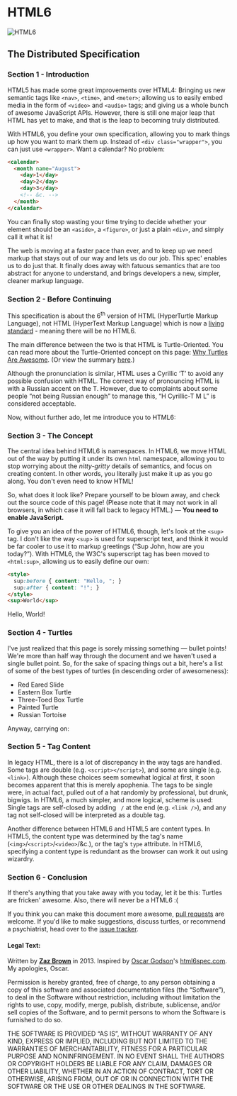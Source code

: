 # HTML6

![HTML6](/turtle.png)

## The Distributed Specification

### Section 1 - Introduction

HTML5 has made some great improvements over HTML4: Bringing us new semantic tags like `<nav>`, `<time>`, and `<meter>`; allowing us to easily embed media in the form of `<video>` and `<audio>` tags; and giving us a whole bunch of awesome JavaScript APIs. However, there is still one major leap that HTML has yet to make, and that is the leap to becoming truly distributed.

With  HTML6, you define your own specification, allowing you to mark things up how you want to mark them up. Instead of `<div class="wrapper">`, you can just use `<wrapper>`. Want a calendar? No problem:

```html
<calendar>
  <month name="August">
    <day>1</day>
    <day>2</day>
    <day>3</day>
    <!-- &c. -->
  </month>
</calendar>
```

You can finally stop wasting your time trying to decide whether your element should be an `<aside>`, a `<figure>`, or just a plain `<div>`, and simply call it what it is!

The web is moving at a faster pace than ever, and to keep up we need markup that stays out of our way and lets us do our job. This spec' enables us to do just that. It finally does away with fatuous semantics that are too abstract for anyone to understand, and brings developers a new, simpler, cleaner markup language.

### Section 2 - Before Continuing

This specification is about the 6<sup>th</sup> version of HТML (HyperTurtle Markup Language), not HTML (HyperText Markup Language) which is now a [living standard](http://html5doctor.com/html5-living-standard/) - meaning there will be no HTML6.

The main difference between the two is that HТML is Turtle-Oriented. You can read more about the Turtle-Oriented concept on this page: [Why Turtles Are Awesome](http://pinterest.com/ameliamcquiston/turtles-are-awesome/). (Or view the summary [here](http://cdn.attackofthecute.com/September-01-2011-22-24-51-piccwk6ga282138914530371.jpeg).)

Although the pronunciation is similar, HТML uses a Cyrillic &lsquo;Т&rsquo; to avoid any possible confusion with HTML. The correct way of pronouncing HТML is with a Russian accent on the Т. However, due to complaints about some people &ldquo;not being Russian enough&rdquo; to manage this, &ldquo;H Cyrillic-T M L&rdquo; is considered acceptable.

Now, without further ado, let me introduce you to  HTML6:

### Section 3 - The Concept

The central idea behind  HTML6 is namespaces. In  HTML6, we move HTML out of the way by putting it under its own `html` namespace, allowing you to stop worrying about the *nitty-gritty* details of semantics, and focus on creating content. In other words, you literally just make it up as you go along. You don't even need to know HTML!

So, what does it look like? Prepare yourself to be blown away, and check out the source code of this page! (Please note that it may not work in all browsers, in which case it will fall back to legacy HTML.)<noscript> &mdash; <strong>You need to enable JavaScript.</strong></noscript>

To give you an idea of the power of  HTML6, though, let's look at the `<sup>` tag. I don't like the way `<sup>` is used for superscript text, and think it would be far cooler to use it to markup greetings (&ldquo;Sup John, how are you today?&rdquo;). With  HTML6, the W3C's superscript tag has been moved to `<html:sup>`, allowing us to easily define our own:

```html
<style>
  sup:before { content: "Hello, "; }
  sup:after { content: "!"; }
</style>
<sup>World</sup>
```
Hello, World!

### Section 4 - Turtles

I've just realized that this page is sorely missing something &mdash; bullet points! We're more than half way through the document and we haven't used a single bullet point. So, for the sake of spacing things out a bit, here's a list of some of the best types of turtles (in descending order of awesomeness):

  *  Red Eared Slide
  *  Eastern Box Turtle
  *  Three-Toed Box Turtle
  *  Painted Turtle
  *  Russian Tortoise

Anyway, carrying on:

### Section 5 - Tag Content

In legacy HTML, there is a lot of discrepancy in the way tags are handled. Some tags are double (e.g. `<script></script>`), and some are single (e.g. `<link>`). Although these choices seem somewhat logical at first, it soon becomes apparent that this is merely apophenia. The tags to be single were, in actual fact, pulled out of a hat randomly by professional, but drunk, bigwigs. In  HTML6, a much simpler, and more logical, scheme is used: Single tags are self-closed by adding ` /` at the end (e.g. `<link />`), and any tag not self-closed will be interpreted as a double tag.

Another difference between  HTML6 and HTML5 are content types. In HTML5, the content type was determined by the tag's name (`<img>`/`<script>`/`<video>`/&c.), or the tag's `type` attribute. In  HTML6, specifying a content type is redundant as the browser can work it out using wizardry.

### Section 6 - Conclusion

If there's anything that you take away with you today, let it be this: Turtles are fricken' awesome. Also, there will never be a HTML6 :(

If you think you can make this document more awesome, [pull requests](https://github.com/jb/HTML6/pulls) are welcome. If you'd like to make suggestions, discuss turtles, or recommend a psychiatrist, head over to the [issue tracker](https://github.com/jb/HTML6/issues).

#### Legal Text:

Written by **[Zaz Brown](http://stackoverflow.com/users/405550/zaz)** in 2013. Inspired by [Oscar Godson](http://whothefuckisoscargodson.com)'s <a href="http://html6spec.com" rel="nofollow">html6spec.com</a>. My apologies, Oscar.

Permission is hereby granted, free of charge, to any person obtaining a copy of this software and associated documentation files (the &ldquo;Software&rdquo;), to deal in the Software without restriction, including without limitation the rights to use, copy, modify, merge, publish, distribute, sublicense, and/or sell copies of the Software, and to permit persons to whom the Software is furnished to do so.

THE SOFTWARE IS PROVIDED &ldquo;AS IS&rdquo;, WITHOUT WARRANTY OF ANY KIND, EXPRESS OR IMPLIED, INCLUDING BUT NOT LIMITED TO THE WARRANTIES OF MERCHANTABILITY, FITNESS FOR A PARTICULAR PURPOSE AND NONINFRINGEMENT. IN NO EVENT SHALL THE AUTHORS OR COPYRIGHT HOLDERS BE LIABLE FOR ANY CLAIM, DAMAGES OR OTHER LIABILITY, WHETHER IN AN ACTION OF CONTRACT, TORT OR OTHERWISE, ARISING FROM, OUT OF OR IN CONNECTION WITH THE SOFTWARE OR THE USE OR OTHER DEALINGS IN THE SOFTWARE.
